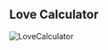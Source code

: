 ## Love Calculator
![LoveCalculator](https://github.com/user-attachments/assets/460ad9c1-b790-4e21-b793-4b36a9b20695)
